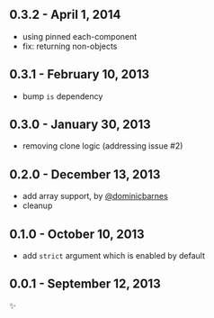 
0.3.2 - April 1, 2014
---------------------

 * using pinned each-component
 * fix: returning non-objects

0.3.1 - February 10, 2013
-------------------------
* bump `is` dependency

0.3.0 - January 30, 2013
------------------------
* removing clone logic (addressing issue #2)

0.2.0 - December 13, 2013
-------------------------
* add array support, by [@dominicbarnes](https://github.com/dominicbarnes)
* cleanup

0.1.0 - October 10, 2013
------------------------
* add `strict` argument which is enabled by default

0.0.1 - September 12, 2013
--------------------------
:sparkles:
